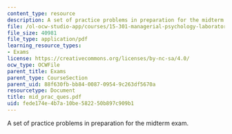 ```yaml
---
content_type: resource
description: A set of practice problems in preparation for the midterm exam.
file: /ol-ocw-studio-app/courses/15-301-managerial-psychology-laboratory-fall-2004/fede174e4b7a10be582250b897c909b1_mid_prac_ques.pdf
file_size: 40981
file_type: application/pdf
learning_resource_types:
- Exams
license: https://creativecommons.org/licenses/by-nc-sa/4.0/
ocw_type: OCWFile
parent_title: Exams
parent_type: CourseSection
parent_uid: 88f630fb-bb84-0087-0954-9c263df5670a
resourcetype: Document
title: mid_prac_ques.pdf
uid: fede174e-4b7a-10be-5822-50b897c909b1
---
```

A set of practice problems in preparation for the midterm exam.